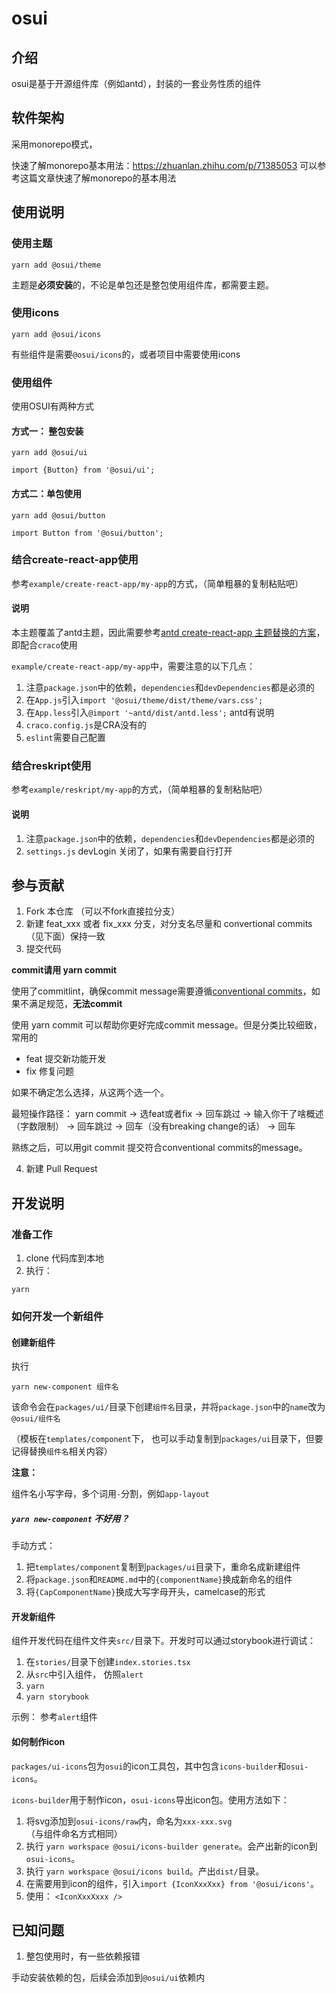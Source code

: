 # osui

## 介绍
osui是基于开源组件库（例如antd），封装的一套业务性质的组件

## 软件架构
采用monorepo模式，

快速了解monorepo基本用法：https://zhuanlan.zhihu.com/p/71385053
可以参考这篇文章快速了解monorepo的基本用法

## 使用说明

### 使用主题

```
yarn add @osui/theme
```

主题是**必须安装**的，不论是单包还是整包使用组件库，都需要主题。

### 使用icons

```
yarn add @osui/icons
```

有些组件是需要`@osui/icons`的，或者项目中需要使用icons

### 使用组件

使用OSUI有两种方式

#### 方式一： 整包安装

```
yarn add @osui/ui
```

```
import {Button} from '@osui/ui';
```

#### 方式二：单包使用

```
yarn add @osui/button
```

```
import Button from '@osui/button';
```

### 结合create-react-app使用

参考`example/create-react-app/my-app`的方式，（简单粗暴的复制粘贴吧）

#### 说明

本主题覆盖了antd主题，因此需要参考[antd create-react-app 主题替换的方案](https://ant.design/docs/react/use-with-create-react-app-cn#%E9%AB%98%E7%BA%A7%E9%85%8D%E7%BD%AE)，即配合`craco`使用

`example/create-react-app/my-app`中，需要注意的以下几点：

1. 注意`package.json`中的依赖，`dependencies`和`devDependencies`都是必须的
2. 在`App.js`引入`import '@osui/theme/dist/theme/vars.css';`
3. 在`App.less`引入`@import '~antd/dist/antd.less';` antd有说明
4. `craco.config.js`是CRA没有的
5. `eslint`需要自己配置

### 结合reskript使用

参考`example/reskript/my-app`的方式，（简单粗暴的复制粘贴吧）

#### 说明

1. 注意`package.json`中的依赖，`dependencies`和`devDependencies`都是必须的
2. `settings.js` devLogin 关闭了，如果有需要自行打开

## 参与贡献

1.  Fork 本仓库 （可以不fork直接拉分支）
2.  新建 feat_xxx 或者 fix_xxx 分支，对分支名尽量和 convertional commits（见下面）保持一致
3.  提交代码

**commit请用 yarn commit**

使用了commitlint，确保commit message需要遵循[conventional commits](https://www.conventionalcommits.org/en/v1.0.0/)，如果不满足规范，**无法commit**

使用 yarn commit 可以帮助你更好完成commit message。但是分类比较细致，常用的

- feat 提交新功能开发
- fix 修复问题

如果不确定怎么选择，从这两个选一个。

最短操作路径： yarn commit -> 选feat或者fix -> 回车跳过 -> 输入你干了啥概述（字数限制） -> 回车跳过 -> 回车（没有breaking change的话） -> 回车

熟练之后，可以用git commit 提交符合conventional commits的message。

4.  新建 Pull Request

## 开发说明

### 准备工作

1. clone 代码库到本地
2. 执行：

```
yarn
```

### 如何开发一个新组件

#### 创建新组件

执行

```
yarn new-component 组件名
```

该命令会在`packages/ui/`目录下创建`组件名`目录，并将`package.json`中的`name`改为`@osui/组件名`

（模板在`templates/component`下， 也可以手动复制到`packages/ui`目录下，但要记得替换`组件名`相关内容）

**注意：**

组件名小写字母，多个词用`-`分割，例如`app-layout`

##### `yarn new-component` 不好用？

手动方式：

1. 把`templates/component`复制到`packages/ui`目录下，重命名成新建组件
2. 将`package.json`和`README.md`中的`{componentName}`换成新命名的组件
3. 将`{CapComponentName}`换成大写字母开头，camelcase的形式

#### 开发新组件

组件开发代码在组件文件夹`src/`目录下。开发时可以通过storybook进行调试：

1. 在`stories/`目录下创建`index.stories.tsx`
2. 从`src`中引入组件， 仿照`alert`
3. `yarn`
4. `yarn storybook`

示例： 参考`alert`组件


#### 如何制作icon

`packages/ui-icons`包为`osui`的icon工具包，其中包含`icons-builder`和`osui-icons`。

`icons-builder`用于制作icon，`osui-icons`导出icon包。使用方法如下：

1. 将svg添加到`osui-icons/raw`内，命名为`xxx-xxx.svg`（与组件命名方式相同）
2. 执行 `yarn workspace @osui/icons-builder generate`。会产出新的icon到`osui-icons`。
3. 执行 `yarn workspace @osui/icons build`。产出`dist/`目录。
4. 在需要用到icon的组件，引入`import {IconXxxXxx} from '@osui/icons'`。
5. 使用： `<IconXxxXxxx />`


## 已知问题

1. 整包使用时，有一些依赖报错

手动安装依赖的包，后续会添加到`@osui/ui`依赖内